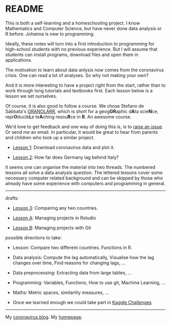 # README

This is both a self-learning and a homeschooling project. I know Mathematics and Computer Science, but have never done data analysis or R before. Johanna is new to programming. 

Ideally, these notes will turn into a first  introduction to programming for high-school students with no previous experience. But I will assume that students can install programs, download files and open them in applications.

The motivation to learn about data anlysis now comes from the coronavirus crisis. One can read a lot of analyses. So why not making your own?

And it is more interesting to have a project right from the start, rather than to work through long tutorials and textbooks first. Each lesson below is a lesson we set ourselves. 

Of course, it is also good to follow a course. We chose Stefano de Sabbata's [GRANOLARR](https://sdesabbata.github.io/granolarr/), which is short for a geog**GR**aphic d**A**ta scie**N**ce, repr**O**ducib**L**e te**A**ching resou**R**ce in **R**. An awesome course. 

We'd love to get feedback and one way of doing this is, is to [raise an issue](https://github.com/alexhkurz/coronavirus-in-R/issues). Or send me an email. In particular, it would be  great to hear from parents and children who took up a similar project.

- [Lesson 1](lessons/lesson-01/lesson-01.md): Download coronavirus data and plot it.   

- [Lesson 2](lessons/lesson-02/lesson-02.md): How far does Germany lag behind Italy?

It seems one can organise the material into two threads. The numbered lessons all solve a data analysis question. The lettered lessons cover some necessary computer related background and can be skipped by those who already have some experience with computers and programming in general.

---

drafts:

- [Lesson 3](lessons/lesson03/lesson-03.md): Comparing any two countries.

- [Lesson A](lessons/lesson-git/lesson.md): Managing projects in Rstudio
- [Lesson B](lessons/lesson-git/lesson.md): Managing projects with Git

possible directions to take:

- Lesson: Compare two different countries. Functions in R.

- Data analysis: Compute the lag automatically, Visualise how the lag changes over time, Find reasons for changing lags, ...

- Data preprocessing: Extracting data from large tables, ...

- Programming: Variables, Functions, How to use git, Machine Learning, ...

- Maths: Metric spaces, similarlity measures, ...

- Once we learned enough we could take part in [Kaggle Challenges](https://www.kaggle.com/covid19)

---

My [coronavirus blog](https://alexhkurz.github.io/notes/covid-19.html).
My [homepage](https://alexhkurz.github.io).

